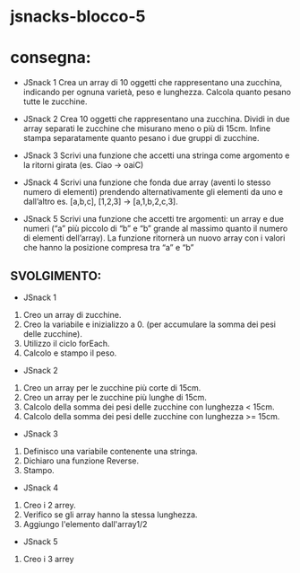  jsnacks-blocco-5
===
# consegna:

- JSnack 1
Crea un array di 10 oggetti che rappresentano una zucchina, indicando per ognuna varietà, peso e lunghezza.
Calcola quanto pesano tutte le zucchine.

-  JSnack 2
Crea 10 oggetti che rappresentano una zucchina.
Dividi in due array separati le zucchine che misurano meno o più di 15cm.
Infine stampa separatamente quanto pesano i due gruppi di zucchine.

- JSnack 3
Scrivi una funzione che accetti una stringa come argomento e la ritorni girata (es. Ciao -> oaiC)

- JSnack 4
Scrivi una funzione che fonda due array (aventi lo stesso numero di elementi) prendendo alternativamente gli elementi da uno e dall’altro
es. [a,b,c], [1,2,3] → [a,1,b,2,c,3].

-  JSnack 5
Scrivi una funzione che accetti tre argomenti:
un array e due numeri (“a” più piccolo di “b” e “b” grande al massimo quanto il numero di elementi dell’array).
La funzione ritornerà un nuovo array con i valori che hanno la posizione compresa tra “a” e “b”

## SVOLGIMENTO:

- JSnack 1
1. Creo un array di zucchine.
2. Creo la variabile e inizializzo a 0.  (per accumulare la somma dei pesi delle zucchine).
3. Utilizzo il ciclo forEach.
4. Calcolo e stampo il peso.

- JSnack 2
1. Creo un array per le zucchine più corte di 15cm.
2. Creo un array per le zucchine più lunghe di 15cm.
3. Calcolo della somma dei pesi delle zucchine con lunghezza < 15cm.
4. Calcolo della somma dei pesi delle zucchine con lunghezza >= 15cm.

- JSnack 3
1. Definisco una variabile contenente una stringa.
2. Dichiaro una funzione Reverse.
3. Stampo.

- JSnack 4
1. Creo i 2 arrey.
2. Verifico se gli array hanno la stessa lunghezza.
3. Aggiungo l'elemento dall'array1/2

- JSnack 5
1. Creo i 3 arrey